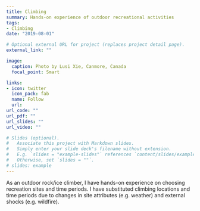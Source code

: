 ```yaml
---
title: Climbing
summary: Hands-on experience of outdoor recreational activities
tags:
- Climbing
date: "2019-08-01"

# Optional external URL for project (replaces project detail page).
external_link: ""

image:
  caption: Photo by Lusi Xie, Canmore, Canada
  focal_point: Smart

links:
- icon: twitter
  icon_pack: fab
  name: Follow
  url:
url_code: ""
url_pdf: ""
url_slides: ""
url_video: ""

# Slides (optional).
#   Associate this project with Markdown slides.
#   Simply enter your slide deck's filename without extension.
#   E.g. `slides = "example-slides"` references `content/slides/example-slides.md`.
#   Otherwise, set `slides = ""`.
# slides: example
---
```


As an outdoor rock/ice climber, I have hands-on experience on choosing recreation sites and time periods. I have substituted climbing locations and time periods due to changes in site attributes (e.g. weather) and external shocks (e.g. wildfire).
